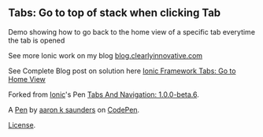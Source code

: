 Tabs: Go to top of stack when clicking Tab
------------------------------------------
Demo showing how to go back to the home view of a specific tab everytime the tab is opened

See more Ionic work on my blog [blog.clearlyinnovative.com](http://blog.clearlyinnovative.com)

See Complete Blog post on solution here [Ionic Framework Tabs: Go to Home View](http://www.clearlyinnovative.com/blog/post/34758525881/ionic-framework-tabs-go-home-view)

Forked from [Ionic](/ionic)'s Pen [Tabs And Navigation: 1.0.0-beta.6](/ionic/pen/odqCz/).

A [Pen](http://codepen.io/aaronksaunders/pen/rlvFq) by [aaron k saunders](http://codepen.io/aaronksaunders) on [CodePen](http://codepen.io/).

[License](http://codepen.io/aaronksaunders/pen/rlvFq/license).
